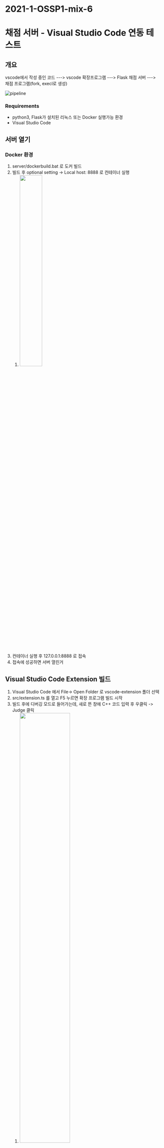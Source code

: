 # 2021-1-OSSP1-mix-6

# 채점 서버 - Visual Studio Code 연동 테스트

## 개요
vscode에서 작성 중인 코드 ---> vscode 확장프로그램 ---> Flask 채점 서버 ---> 채점 프로그램(fork, execl로 생성)

![pipeline](https://user-images.githubusercontent.com/38485221/227839495-3d7a245a-ef50-428b-89b3-3c322f4e3731.png)


### Requirements
* python3, Flask가 설치된 리눅스 또는 Docker 실행가능 환경
* Visual Studio Code

## 서버 열기

### Docker 환경
1. server/dockerbuild.bat 로 도커 빌드
2. 빌드 후 optional setting -> Local host: 8888 로 컨테이너 실행 
    1. <img src="https://user-images.githubusercontent.com/48395704/115210879-fcb72180-a139-11eb-9f60-3aab531efce7.png" width="40%" height="40%">
4. 컨테이너 실행 후 127.0.0.1:8888 로 접속
5. 접속에 성공하면 서버 열린거


## Visual Studio Code Extension 빌드
1. Visual Studio Code 에서 File-> Open Folder 로 vscode-extension 폴더 선택
2. src/extension.ts 를 열고 F5 누르면 확장 프로그램 빌드 시작
3. 빌드 후에 디버깅 모드로 들어가는데, 새로 뜬 창에 C++ 코드 입력 후 우클릭 -> Judge 클릭
    1. <img src="https://user-images.githubusercontent.com/48395704/115213315-5ddff480-a13c-11eb-971b-12acae56ca7f.png" width="60%" height="60%">
4. Judge 클릭하면 서버에서 C++ 코드를 실행시킨 결과를 받아옴
    1. <img src="https://user-images.githubusercontent.com/48395704/115213596-a1d2f980-a13c-11eb-8187-3001511da1d9.png" width="60%" height="60%">

### 실행 gif

![ezgif com-gif-maker](https://user-images.githubusercontent.com/38485221/227839201-717de9ff-ce9e-422d-b96c-3aecda734d14.gif)




